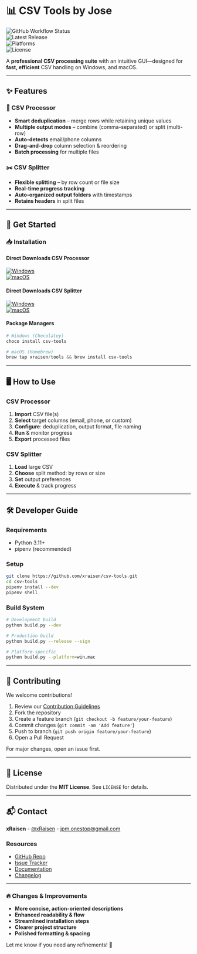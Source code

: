 # 📊 CSV Tools by Jose 

![GitHub Workflow Status](https://img.shields.io/github/actions/workflow/status/xraisen/csv-tools/main.yml?style=for-the-badge)  
![Latest Release](https://img.shields.io/github/v/release/xraisen/csv-tools?style=for-the-badge)  
![Platforms](https://img.shields.io/badge/platforms-Windows%20|%20macOS%20-lightgrey?style=for-the-badge)  
![License](https://img.shields.io/badge/license-MIT-blue?style=for-the-badge)  

A **professional CSV processing suite** with an intuitive GUI—designed for **fast, efficient** CSV handling on Windows, and macOS.  

---

## ✨ Features  

### 🔧 CSV Processor  
- **Smart deduplication** – merge rows while retaining unique values  
- **Multiple output modes** – combine (comma-separated) or split (multi-row)  
- **Auto-detects** email/phone columns  
- **Drag-and-drop** column selection & reordering  
- **Batch processing** for multiple files  

### ✂️ CSV Splitter  
- **Flexible splitting** – by row count or file size  
- **Real-time progress tracking**  
- **Auto-organized output folders** with timestamps  
- **Retains headers** in split files  

---

## 🚀 Get Started  

### 📥 Installation  

#### Direct Downloads CSV Processor 
[![Windows](https://img.shields.io/badge/Windows-EXE-blue?logo=windows&style=for-the-badge)](https://github.com/xraisen/CSV-Tools/releases/download/release/csvprocessor.exe)  
[![macOS](https://img.shields.io/badge/macOS-DMG-silver?logo=apple&style=for-the-badge)](https://github.com/xraisen/CSV-Tools/releases/download/release/csvprocessor)  

#### Direct Downloads CSV Splitter
[![Windows](https://img.shields.io/badge/Windows-EXE-blue?logo=windows&style=for-the-badge)](https://github.com/xraisen/CSV-Tools/releases/download/release/csvsplitter.exe)  
[![macOS](https://img.shields.io/badge/macOS-DMG-silver?logo=apple&style=for-the-badge)](https://github.com/xraisen/CSV-Tools/releases/download/release/csvsplitter)  

#### Package Managers  
```powershell
# Windows (Chocolatey)
choco install csv-tools

# macOS (Homebrew)
brew tap xraisen/tools && brew install csv-tools

```  

---

## 🖥️ How to Use  

### CSV Processor  
1. **Import** CSV file(s)  
2. **Select** target columns (email, phone, or custom)  
3. **Configure**: deduplication, output format, file naming  
4. **Run** & monitor progress  
5. **Export** processed files  

### CSV Splitter  
1. **Load** large CSV  
2. **Choose** split method: by rows or size  
3. **Set** output preferences  
4. **Execute** & track progress  

---

## 🛠️ Developer Guide  

### Requirements  
- Python 3.11+  
- pipenv (recommended)  

### Setup  
```bash
git clone https://github.com/xraisen/csv-tools.git
cd csv-tools
pipenv install --dev
pipenv shell
```  

### Build System  
```bash
# Development build
python build.py --dev

# Production build
python build.py --release --sign

# Platform-specific
python build.py --platform=win,mac
```  

---

## 🤝 Contributing  

We welcome contributions!  

1. Review our [Contribution Guidelines](CONTRIBUTING.md)  
2. Fork the repository  
3. Create a feature branch (`git checkout -b feature/your-feature`)  
4. Commit changes (`git commit -am 'Add feature'`)  
5. Push to branch (`git push origin feature/your-feature`)  
6. Open a Pull Request  

For major changes, open an issue first.  

---

## 📜 License  

Distributed under the **MIT License**. See `LICENSE` for details.  

---

## 📬 Contact  

**xRaisen** - [@xRaisen](https://twitter.com/xRaisen) - jpm.onestop@gmail.com  

### Resources  
- [GitHub Repo](https://github.com/xraisen/csv-tools)  
- [Issue Tracker](https://github.com/xraisen/csv-tools/issues)  
- [Documentation](https://github.com/xraisen/csv-tools/wiki)  
- [Changelog](https://github.com/xraisen/csv-tools/releases)  

---

### 🔥 Changes & Improvements  
- **More concise, action-oriented descriptions**  
- **Enhanced readability & flow**  
- **Streamlined installation steps**  
- **Clearer project structure**  
- **Polished formatting & spacing**  

Let me know if you need any refinements! 🚀
